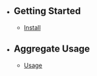 - ## Getting Started
    - [Install](/docs/helpers/{{version}}/installation)

- ## Aggregate Usage
    - [Usage](/docs/helpers/{{version}}/usage)